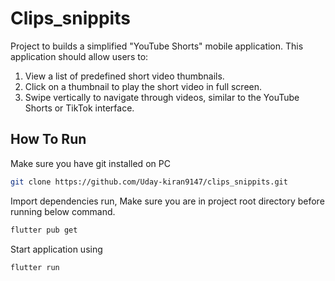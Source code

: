
# Clips_snippits

Project to builds a simplified "YouTube Shorts"  mobile application. This application
should allow users to:
1. View a list of predefined short video thumbnails.
2. Click on a thumbnail to play the short video in full screen.
3. Swipe vertically to navigate through videos, similar to the YouTube Shorts or TikTok
interface.

## How To Run
Make sure you have git installed on PC

```bash
git clone https://github.com/Uday-kiran9147/clips_snippits.git
```
Import dependencies run, Make sure you are in project root directory before running below command.
```bash 
flutter pub get
```
Start application using 
```bash 
flutter run
